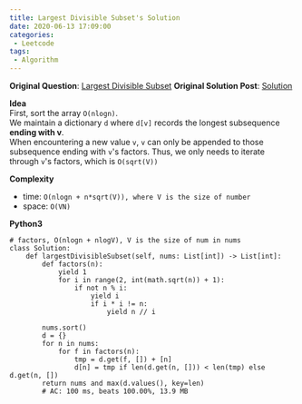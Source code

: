 ```yaml
---
title: Largest Divisible Subset's Solution
date: 2020-06-13 17:09:00
categories:
 - Leetcode
tags:
 - Algorithm
---
```


**Original Question**: [Largest Divisible Subset](https://leetcode.com/problems/largest-divisible-subset)
**Original Solution Post**: [Solution](https://leetcode.com/problems/largest-divisible-subset/discuss/684795/python-onlogn-nsqrtv-beats-100)

**Idea**<br>
First, sort the array `O(nlogn)`.<br>
We maintain a dictionary `d` where `d[v]` records the longest subsequence **ending with v**.<br>
When encountering a new value `v`, `v` can only be appended to those subsequence ending with `v`'s factors. Thus, we only needs to iterate through `v`'s factors, which is `O(sqrt(V))`




**Complexity**




- time: `O(nlogn + n*sqrt(V)), where V is the size of number`
- space: `O(VN)`



**Python3**




```
# factors, O(nlogn + nlogV), V is the size of num in nums
class Solution:
    def largestDivisibleSubset(self, nums: List[int]) -> List[int]:
        def factors(n):
            yield 1
            for i in range(2, int(math.sqrt(n)) + 1):
                if not n % i:
                    yield i
                    if i * i != n:
                        yield n // i
                        
        nums.sort()                        
        d = {}            
        for n in nums:
            for f in factors(n):
                tmp = d.get(f, []) + [n]
                d[n] = tmp if len(d.get(n, [])) < len(tmp) else d.get(n, [])
        return nums and max(d.values(), key=len)
        # AC: 100 ms, beats 100.00%, 13.9 MB

```



